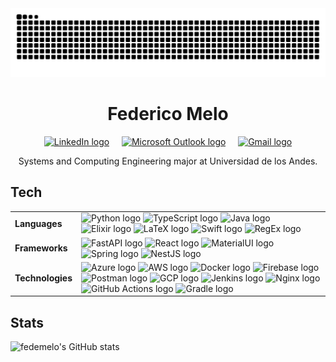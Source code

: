 <img src="https://raw.githubusercontent.com/fedemelo/fedemelo/output/snake.svg" alt="Snake animation" />

<div align="center">
  <h1>Federico Melo</h1>
  <a href="https://www.linkedin.com/in/federico-melo/" target="_blank">
    <img 
      src="https://raw.githubusercontent.com/maurodesouza/profile-readme-generator/master/src/assets/icons/social/linkedin/default.svg" 
      width="37" 
      height="25" 
      alt="LinkedIn logo" 
    /></a>
  &nbsp;
  &nbsp;
  <a href="mailto:f.melo@uniandes.edu.co" target="_blank">
    <img 
      src="https://raw.githubusercontent.com/maurodesouza/profile-readme-generator/master/src/assets/icons/social/microsoft-outlook/default.svg" 
      width="37" 
      height="25" 
      alt="Microsoft Outlook logo" /></a>
  &nbsp;
  &nbsp;
  <a href="mailto:federicomelobarrero@gmail.com" target="_blank">
    <img 
      src="https://raw.githubusercontent.com/maurodesouza/profile-readme-generator/master/src/assets/icons/social/gmail/default.svg" 
      width="37"
      height="25" 
      alt="Gmail logo" />
  </a>
  <p>Systems and Computing Engineering major at Universidad de los Andes.</p>
</div>

## Tech

<table>
  <tr>
    <td>
      <strong>Languages</strong>
    </td>
    <td>
      <img 
        src="https://skillicons.dev/icons?i=py"
        height="40" 
        alt="Python logo"
      />
      <img 
        src="https://skillicons.dev/icons?i=ts"
        height="40"
        alt="TypeScript logo"
      />
      <img 
        src="https://skillicons.dev/icons?i=java"
        height="40"
        alt="Java logo"
      />
      <img 
        src="https://skillicons.dev/icons?i=elixir"
        height="40"
        alt="Elixir logo"
      />
      <img 
        src="https://skillicons.dev/icons?i=latex"
        height="40"
        alt="LaTeX logo"
      />
      <img 
        src="https://skillicons.dev/icons?i=swift"
        height="40"
        alt="Swift logo"
      />
      <img 
        src="https://skillicons.dev/icons?i=regex"
        height="40"
        alt="RegEx logo"
      />
    </td>
  </tr>
  <tr>
    <td>
      <strong>Frameworks</strong>
    </td>
    <td>
      <img 
        src="https://skillicons.dev/icons?i=fastapi"
        height="40"
        alt="FastAPI logo"
      />
      <img 
        src="https://skillicons.dev/icons?i=react"
        height="40"
        alt="React logo"
      />
      <img 
        src="https://skillicons.dev/icons?i=materialui"
        height="40"
        alt="MaterialUI logo"
      />
      <img 
        src="https://skillicons.dev/icons?i=spring"
        height="40"
        alt="Spring logo"
      />
      <img 
        src="https://skillicons.dev/icons?i=nestjs"
        height="40"
        alt="NestJS logo"
      />
    </td>
  </tr>
  <tr>
    <td>
      <strong>Technologies</strong>
    </td>
    <td>
      <img 
        src="https://skillicons.dev/icons?i=azure"
        height="40"
        alt="Azure logo"
      />
      <img 
        src="https://skillicons.dev/icons?i=aws"
        height="40"
        alt="AWS logo"
      />
      <img 
        src="https://skillicons.dev/icons?i=docker"
        height="40"
        alt="Docker logo"
      />
      <img 
        src="https://skillicons.dev/icons?i=firebase"
        height="40"
        alt="Firebase logo"
      />
      <img 
        src="https://skillicons.dev/icons?i=postman"
        height="40"
        alt="Postman logo"
      />
      <img 
        src="https://skillicons.dev/icons?i=gcp"
        height="40"
        alt="GCP logo"
      />
      <img 
        src="https://skillicons.dev/icons?i=jenkins"
        height="40"
        alt="Jenkins logo"
      />
      <img 
        src="https://skillicons.dev/icons?i=nginx"
        height="40"
        alt="Nginx logo"
      />
      <img 
        src="https://skillicons.dev/icons?i=githubactions"
        height="40"
        alt="GitHub Actions logo"
      />
      <img 
        src="https://skillicons.dev/icons?i=gradle"
        height="40"
        alt="Gradle logo"
      />
    </td>
  </tr>
</table>

## Stats

![fedemelo's GitHub stats](https://github-readme-stats.vercel.app/api?username=fedemelo&show_icons=true&show=reviews,prs_merged,prs_merged_percentage&theme=vue-dark&hide=contribs)